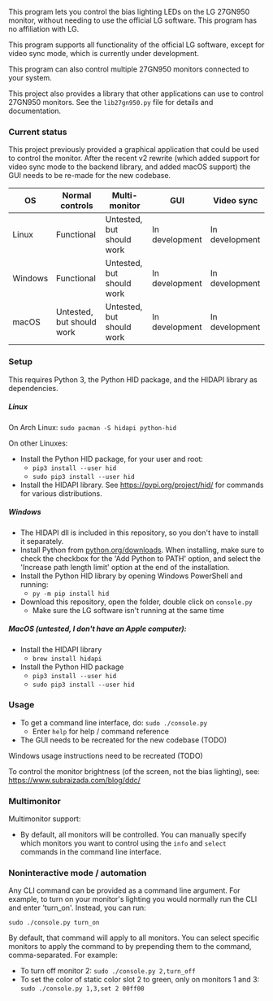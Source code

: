 This program lets you control the bias lighting LEDs on the LG 27GN950 monitor, without needing to use the official LG software. This program has no affiliation with LG.

This program supports all functionality of the official LG software, except for video sync mode, which is currently under development.

This program can also control multiple 27GN950 monitors connected to your system.

This project also provides a library that other applications can use to control 27GN950 monitors. See the `lib27gn950.py` file for details and documentation.

### Current status

This project previously provided a graphical application that could be used to control the monitor. After the recent v2 rewrite (which added support for video sync mode to the backend library, and added macOS support) the GUI needs to be re-made for the new codebase.

| OS | Normal controls | Multi-monitor | GUI | Video sync |
|----|-----------------|---------------|-----|------------|
| Linux | Functional | Untested, but should work | In development | In development |
| Windows | Functional | Untested, but should work | In development | In development |
| macOS | Untested, but should work | Untested, but should work | In development | In development |

### Setup

This requires Python 3, the Python HID package, and the HIDAPI library as dependencies.

##### Linux
On Arch Linux: `sudo pacman -S hidapi python-hid`

On other Linuxes:
- Install the Python HID package, for your user and root:
  - `pip3 install --user hid`
  - `sudo pip3 install --user hid`
- Install the HIDAPI library. See https://pypi.org/project/hid/ for commands for various distributions.

##### Windows
- The HIDAPI dll is included in this repository, so you don't have to install it separately.
- Install Python from [python.org/downloads](https://www.python.org/downloads/). When installing, make sure to check the checkbox for the 'Add Python to PATH' option, and select the 'Increase path length limit' option at the end of the installation.
- Install the Python HID library by opening Windows PowerShell and running:
  - `py -m pip install hid`
- Download this repository, open the folder, double click on `console.py`
  - Make sure the LG software isn't running at the same time

##### MacOS (untested, I don't have an Apple computer):
- Install the HIDAPI library
  - `brew install hidapi`
- Install the Python HID package
  - `pip3 install --user hid`
  - `sudo pip3 install --user hid`

### Usage

- To get a command line interface, do: `sudo ./console.py`
  - Enter `help` for help / command reference
- The GUI needs to be recreated for the new codebase (TODO)

Windows usage instructions need to be recreated (TODO)

To control the monitor brightness (of the screen, not the bias lighting), see:
  https://www.subraizada.com/blog/ddc/

### Multimonitor

Multimonitor support:
- By default, all monitors will be controlled. You can manually specify which monitors you want to control using the `info` and `select` commands in the command line interface.

### Noninteractive mode / automation

Any CLI command can be provided as a command line argument. For example, to turn on your monitor's lighting you would normally run the CLI and enter 'turn_on'. Instead, you can run:

`sudo ./console.py turn_on`

By default, that command will apply to all monitors. You can select specific monitors to apply the command to by prepending them to the command, comma-separated. For example:

- To turn off monitor 2: `sudo ./console.py 2,turn_off`
- To set the color of static color slot 2 to green, only on monitors 1 and 3: `sudo ./console.py 1,3,set 2 00ff00`
